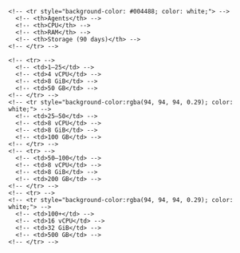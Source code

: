 <!-- <span style="color:#1F6FEB;"> Mon texte en couleur </span> -->
<!-- <div style="page-break-after: always;"></div> -->

<!-- ## Table des matières -->
<!-- 1. [Introduction](#introduction) -->
<!-- 2. [Chapitre 1](#chapitre-1) -->
   <!-- - [Sous-chapitre 1.1](#sous-chapitre-11) -->
   <!-- - [Sous-chapitre 1.2](#sous-chapitre-12) -->
<!-- 3. [Conclusion](#conclusion) -->
<!-- 4. [Tableau](#tableau) -->
<!--  -->
<!-- ## Introduction -->
<!-- Bienvenue dans ce document... -->
<!--  -->
<!-- ## Chapitre 1 -->
<!-- ### Sous-chapitre 1.1 -->
<!-- Détails du sous-chapitre 1.1... -->
<!--  -->
<!-- ### Sous-chapitre 1.2 -->
<!-- Détails du sous-chapitre 1.2... -->
<!--  -->
<!-- ## Conclusion -->
<!-- Merci d'avoir lu ce document. -->
<!--  -->
<!-- ## Tableau -->
<!-- <table> -->
  <!-- <thead> -->
    <!-- <tr style="background-color: #004488; color: white;"> -->
      <!-- <th>Agents</th> -->
      <!-- <th>CPU</th> -->
      <!-- <th>RAM</th> -->
      <!-- <th>Storage (90 days)</th> -->
    <!-- </tr> -->
  <!-- </thead> -->
  <!-- <tbody> -->
    <!-- <tr> -->
      <!-- <td>1–25</td> -->
      <!-- <td>4 vCPU</td> -->
      <!-- <td>8 GiB</td> -->
      <!-- <td>50 GB</td> -->
    <!-- </tr> -->
    <!-- <tr style="background-color:rgba(94, 94, 94, 0.29); color: white;"> -->
      <!-- <td>25–50</td> -->
      <!-- <td>8 vCPU</td> -->
      <!-- <td>8 GiB</td> -->
      <!-- <td>100 GB</td> -->
    <!-- </tr> -->
    <!-- <tr> -->
      <!-- <td>50–100</td> -->
      <!-- <td>8 vCPU</td> -->
      <!-- <td>8 GiB</td> -->
      <!-- <td>200 GB</td> -->
    <!-- </tr> -->
    <!-- <tr> -->
    <!-- <tr style="background-color:rgba(94, 94, 94, 0.29); color: white;"> -->
      <!-- <td>100+</td> -->
      <!-- <td>16 vCPU</td> -->
      <!-- <td>32 GiB</td> -->
      <!-- <td>500 GB</td> -->
    <!-- </tr> -->
  <!-- </tbody> -->
<!-- </table> -->
